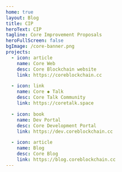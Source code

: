 ```yaml
---
home: true
layout: Blog
title: CIP
heroText: CIP
tagline: Core Improvement Proposals
heroFullScreen: false
bgImage: /core-banner.png
projects:
  - icon: article
    name: Core Web
    desc: Core Blockchain website
    link: https://coreblockchain.cc

  - icon: link
    name: Core ◆ Talk
    desc: Core Talk Community
    link: https://coretalk.space

  - icon: book
    name: Dev Portal
    desc: Core Development Portal
    link: https://dev.coreblockchain.cc

  - icon: article
    name: Blog
    desc: Core Blog
    link: https://blog.coreblockchain.cc
---
```

